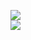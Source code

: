 [![](https://img.shields.io/badge/Made%20With-Github%20Spray-lightgrey.svg?style=for-the-badge&logo=github)](https://github.com/Annihil/github-spray#16371)  
[![](https://i.imgur.com/2DrTn0Z.gif)](https://github.com/Annihil/github-spray)